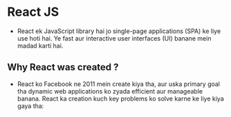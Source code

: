<!-- Requirement for React Js -->
<!-- Vs Code -->
<!-- Node JS -->

# React JS
- React ek JavaScript library hai jo single-page applications (SPA) ke liye use hoti hai. Ye fast aur interactive user interfaces (UI) banane mein madad karti hai.

## Why React was created ?
- React ko Facebook ne 2011 mein create kiya tha, aur uska primary goal tha dynamic web applications ko zyada efficient aur manageable banana. React ka creation kuch key problems ko solve karne ke liye kiya gaya tha:
